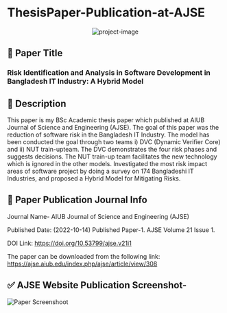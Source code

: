 # ThesisPaper-Publication-at-AJSE

<p align="center"><img src="https://socialify.git.ci/shantokumarsaha123/ThesisPaper-Publication-at-AJSE/image?language=1&amp;name=1&amp;owner=1&amp;stargazers=1&amp;theme=Light" alt="project-image"></p>

## 🚀 Paper Title
### Risk Identification and Analysis in Software Development in Bangladesh IT Industry: A Hybrid Model

## 📝 Description 
This paper is my BSc Academic thesis paper which published at AIUB Journal of Science and Engineering (AJSE).
The goal of this paper was the reduction of software risk in the Bangladesh IT Industry. The model has been conducted the goal through two teams i) DVC (Dynamic Verifier Core) and ii) NUT train-upteam. The DVC demonstrates the four risk phases and suggests decisions. The NUT train-up team facilitates the new technology which is ignored in the other models. Investigated the most risk impact areas of software project by doing a survey on 174 Bangladeshi IT Industries, and proposed a Hybrid Model for Mitigating Risks.

## 🎯 Paper Publication Journal Info
<h>Journal Name- AIUB Journal of Science and Engineering (AJSE)</h>

Published Date: (2022-10-14) 
Published Paper-1. AJSE Volume 21 Issue 1.

DOI Link: 
https://doi.org/10.53799/ajse.v21i1

The paper can be downloaded from the following link:
https://ajse.aiub.edu/index.php/ajse/article/view/308

## ✅ AJSE Website Publication Screenshot-
![Paper Screenshoot](https://github.com/shantokumarsaha123/Paper-Publication-at-AJSE/assets/122052172/3879983c-7f58-4928-821b-d2053489e572)
